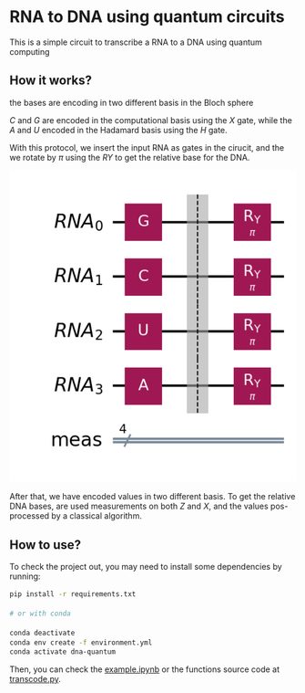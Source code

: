 # RNA to DNA using quantum circuits

This is a simple circuit to transcribe a RNA to a DNA using quantum computing

## How it works?

the bases are encoding in two different basis in the Bloch sphere

$C$ and $G$ are encoded in the computational basis using the $X$ gate, while the $A$ and $U$ encoded in the Hadamard basis using the $H$ gate.

With this protocol, we insert the input RNA as gates in the cirucit, and the we rotate by $\pi$ using the $RY$ to get the relative base for the DNA.

![example](./example.png)

After that, we have encoded values in two different basis. To get the relative DNA bases, are used measurements on both $Z$ and $X$, and the values pos-processed by a classical algorithm.

## How to use?

To check the project out, you may need to install some dependencies by running:

```bash
pip install -r requirements.txt

# or with conda

conda deactivate
conda env create -f environment.yml
conda activate dna-quantum
```

Then, you can check the [example.ipynb](./example.ipynb) or the functions source code at [transcode.py](./transcode.py).  